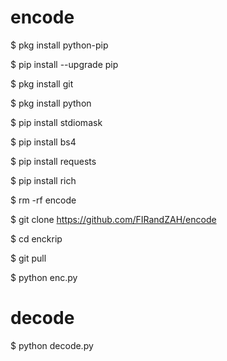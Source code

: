 # encode

$ pkg install python-pip

$ pip install --upgrade pip

$ pkg install git

$ pkg install python

$ pip install stdiomask

$ pip install bs4

$ pip install requests

$ pip install rich

$ rm -rf encode

$ git clone https://github.com/FIRandZAH/encode

$ cd enckrip

$ git pull

$ python enc.py

# decode

$ python decode.py
